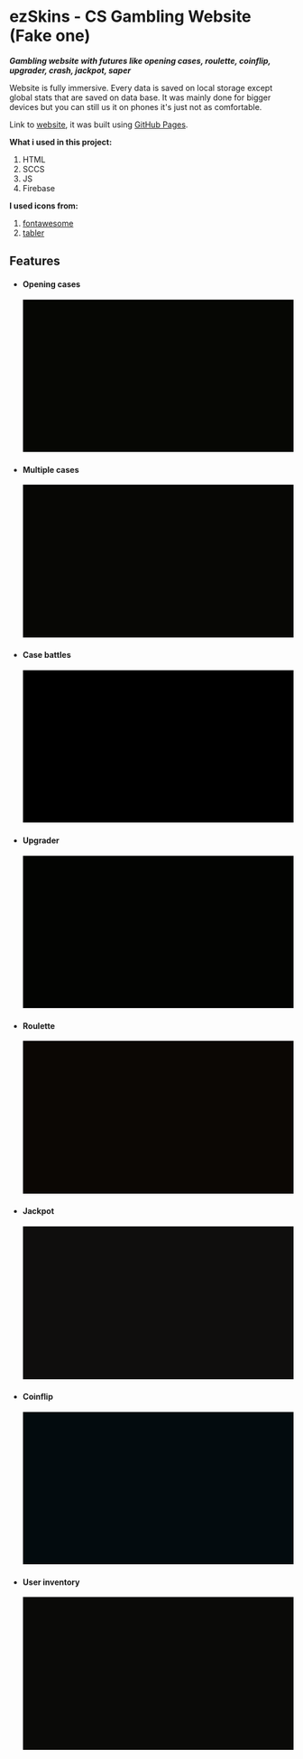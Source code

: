 # ezSkins - CS Gambling Website (Fake one)

**_Gambling website with futures like opening cases, roulette, coinflip, upgrader, crash, jackpot, saper_**

Website is fully immersive. Every data is saved on local storage except global stats that are saved on data base.
It was mainly done for bigger devices but you can still us it on phones it's just not as comfortable.

Link to [website](https://ludzikk.github.io/CS-Gambling/), it was built using [GitHub Pages](https://pages.github.com/).

**What i used in this project:**

1. HTML
2. SCCS
3. JS
4. Firebase

**I used icons from:**

1. [fontawesome](https://fontawesome.com)
2. [tabler](https://tabler.io/admin-template)

## Features

- #### Opening cases

  ![](readmegifs/case.gif)

- #### Multiple cases

  ![](readmegifs/caseamount.gif)

- #### Case battles

  ![](readmegifs/battles.gif)

- #### Upgrader

  ![](readmegifs/upgrader.gif)

- #### Roulette

  ![](readmegifs/roulette.gif)

- #### Jackpot

  ![](readmegifs/jackpot.gif)

- #### Coinflip

  ![](readmegifs/coinflip.gif)

- #### User inventory
  ![](readmegifs/playerinv.gif)
